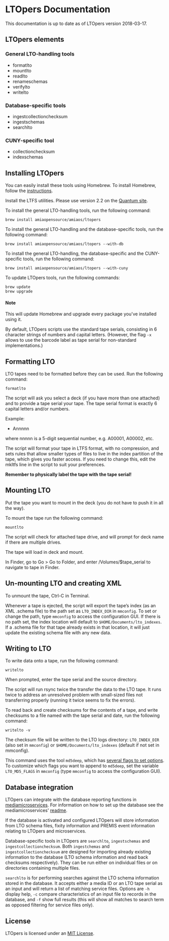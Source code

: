 # LTOpers Documentation

This documentation is up to date as of LTOpers version 2018-03-17.

## LTOpers elements

### General LTO-handling tools

- formatlto
- mountlto
- readlto
- renameschemas
- verifylto
- writelto

### Database-specific tools

- ingestcollectionchecksum
- ingestschemas
- searchlto

### CUNY-specific tool

- collectionchecksum
- indexschemas

## Installing LTOpers

You can easily install these tools using Homebrew. To install Homebrew, follow the [instructions](http://brew.sh/).

Install the LTFS utilities. Please use version 2.2 on the [Quantum site](http://www.quantum.com/serviceandsupport/softwareanddocumentationdownloads/ltfs/index.aspx?whattab=Third).

To install the general LTO-handling tools, run the following command:

```
brew install amiaopensource/amiaos/ltopers
```

To install the general LTO-handling and the database-specific tools, run the following command:

```
brew install amiaopensource/amiaos/ltopers --with-db
```

To install the general LTO-handling, the database-specific and the CUNY-specific tools, run the following command:

```
brew install amiaopensource/amiaos/ltopers --with-cuny
```

To update LTOpers tools, run the following commands:

```
brew update
brew upgrade
```

#### Note

This will update Homebrew and upgrade every package you've installed using it.

By default, LTOpers scripts use the standard tape serials, consisting in 6 character strings of numbers and capital letters. (However, the flag `-x` allows to use the barcode label as tape serial for non-standard implementations.)

## Formatting LTO

LTO tapes need to be formatted before they can be used. Run the following command:

```
formatlto
```

The script will ask you select a deck (if you have more than one attached) and to provide a tape serial your tape. The tape serial format is exactly 6 capital letters and/or numbers.

Example:

- Annnnn

where nnnnn is a 5-digit sequential number, e.g. A00001, A00002, etc.

The script will format your tape in LTFS format, with no compression, and sets rules that allow smaller types of files to live in the index partition of the tape, which gives you faster access. If you need to change this, edit the mkltfs line in the script to suit your preferences.

**Remember to physically label the tape with the tape serial!**

## Mounting LTO

Put the tape you want to mount in the deck (you do not have to push it in all the way).

To mount the tape run the following command:

```
mountlto
```

The script will check for attached tape drive, and will prompt for deck name if there are multiple drives.

The tape will load in deck and mount.

In Finder, go to Go > Go to Folder, and enter /Volumes/$tape_serial to navigate to tape in Finder.

## Un-mounting LTO and creating XML

To unmount the tape, Ctrl-C in Terminal.

Whenever a tape is ejected, the script will export the tape’s index (as an XML .schema file) to the path set as `LTO_INDEX_DIR` in `mmconfig`. To set or change the path, type `mmconfig` to access the configuration GUI. If there is no path set, the index location will default to `$HOME/Documents/lto_indexes`. If a .schema file for that tape already exists in that location, it will just update the existing schema file with any new data.

## Writing to LTO

To write data onto a tape, run the following command:

```
writelto
```

When prompted, enter the tape serial and the source directory.

The script will run rsync twice the transfer the data to the LTO tape. It runs twice to address an unresolved problem with small-sized files not transferring properly (running it twice seems to fix the errors).

To read back and create checksums for the contents of a tape, and write checksums to a file named with the tape serial and date, run the following command:

```
writelto -v
```

The checksum file will be written to the LTO logs directory: `LTO_INDEX_DIR` (also set in `mmconfig`) or `$HOME/Documents/lto_indexes` (default if not set in mmconfig).

This command uses the tool `md5deep`, which has [several flags to set options](http://md5deep.sourceforge.net/md5deep.html). To customize which flags you want to append to `md5deep`, set the variable `LTO_MD5_FLAGS` in `mmconfig` (type `mmconfig` to access the configuration GUI). 

## Database integration

LTOpers can integrate with the database reporting functions in [mediamicroservices](https://github.com/mediamicroservices/mm). For information on how to set up the database see the mediamicroservices' [readme](https://github.com/mediamicroservices/mm#database-instructions).

If the database is activated and configured LTOpers will store information from LTO schema files, fixity information and PREMIS event information relating to LTOpers and microservices.

Database-specific tools in LTOpers are `searchlto`, `ingestschemas` and `ingestcollectionchecksum`. Both `ingestchemas` and `ingestcollectionchecksum` are designed for importing already existing information to the database (LTO schema information and read back checksums respectively). They can be run either on individual files or on directories containing multiple files.

`searchlto` is for performing searches against the LTO schema information stored in the database. It accepts either a media ID or an LTO tape serial as an input and will return a list of matching service files. Options are `-h` display help, `-c` compare characteristics of an input file to records in the database, and `-f` show full results (this will show all matches to search term as opposed filtering for service files only).

## License

LTOpers is licensed under an <a href="https://github.com/amiaopensource/ltopers/blob/master/LICENSE">MIT License</a>.

